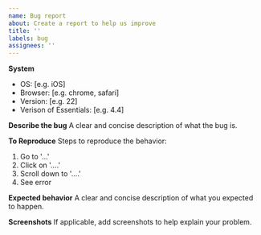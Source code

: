 ```yaml
---
name: Bug report
about: Create a report to help us improve
title: ''
labels: bug
assignees: ''
---
```


**System**

- OS: [e.g. iOS]
- Browser: [e.g. chrome, safari]
- Version: [e.g. 22]
- Verison of Essentials: [e.g. 4.4]

**Describe the bug**
A clear and concise description of what the bug is.

**To Reproduce**
Steps to reproduce the behavior:

1. Go to '...'
2. Click on '....'
3. Scroll down to '....'
4. See error

**Expected behavior**
A clear and concise description of what you expected to happen.

**Screenshots**
If applicable, add screenshots to help explain your problem.
